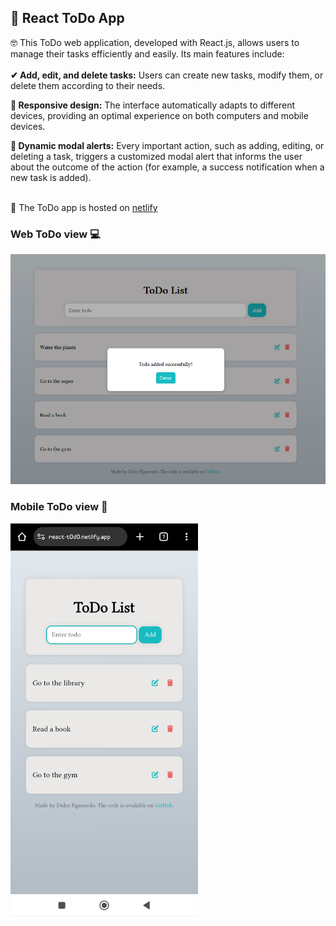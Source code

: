 ## 📍 React ToDo App
<p>
  🤓 This ToDo web application, developed with React.js, allows users to manage their tasks efficiently and easily. Its main features include: </br></br> 
  <strong>✔ Add, edit, and delete tasks:</strong> Users can create new tasks, modify them, or delete them according to their needs.
  
  <strong>📱 Responsive design:</strong> The interface automatically adapts to different devices, providing an optimal experience on both computers and mobile devices.
  
  <strong>💬 Dynamic modal alerts:</strong> Every important action, such as adding, editing, or deleting a task, triggers a customized modal alert that informs the user about the outcome of the action (for example, a success notification when a new task is added). </br></br>  

  📌 The ToDo app is hosted on <a href="https://react-t0d0.netlify.app/">netlify</a>
<p />

### Web ToDo view 💻
<img src="src/assets/react-todo.png" alt="Web view" width="700" />


### Mobile ToDo view 📱
<img src="src/assets/react-todo-app.jpg" alt="Mobile view" width="300" />




